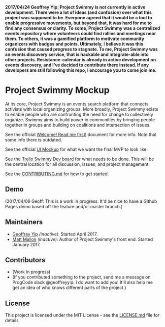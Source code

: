 **2017/04/24 Geoffrey Yip: Project Swimmy is not currently in active development. There were a lot of ideas (and confusion) over what this project was supposed to be. Everyone agreed that it would be a tool to enable progressive movements, but beyond that, it was hard for me to find any consensus or clarity. To some, Project Swimmy was a centralized events repository where volunteers could find rallies and meetings near them. To others, it was a gamified platform to motivate community organizers with badges and points. Ultimately, I believe it was this confusion that caused progress to stagnate. To me, Project Swimmy was an events discovery service, that is hackable and integrate-able into other projects. Resistance-calendar is already in active development on events discovery, and I’ve decided to contribute there instead. If any developers are still following this repo, I encourage you to come join me.**

# Project Swimmy Mockup

At its core, Project Swimmy is an events search platform that connects activists with local organizing groups. More broadly, Project Swimmy exists to enable people who are confronting the need for change to collectively organize. Swimmy aims to build power in communities by bringing people together in groups and building on coalitions and intersection of issues.

See the official [Welcome! Read me first!](https://docs.google.com/document/d/1bXptxf_nos7lHOdOp-WEWSGkk7VjPxMzH8dKodZyodc/)  document for more info. Note that some info there is outdated.

See the official [UI Mockup](http://bedi.work/swimmy/) for what we want the final MVP to look like.

See the [Trello Swimmy Dev board](https://trello.com/b/UeMUEmNh/swimmy-dev-board) for what needs to be done. This will be the central location for all discussion, issues, and project management.

See the [CONTRIBUTING.md](CONTRIBUTING.md) for how to get started.

## Demo

(2017/04/09 Geoff: This is a work in progress. It'd be nice to have a Github Pages demo based off the feature and/or master branch.)

## Maintainers

* [Geoffrey Yip](https://github.com/geoffreyyip) *(inactive)*: Started April 2017.
* [Matt Mallon](https://github.com/mattmallon) *(inactive)*: Author of Project Swimmy's front end. Started January 2017.

## Contributors

* (Work in progress)
* (If you contributed something to the project, send me a message on ProgCode slack @geoffreyyip. I do want to add you! It'll also help me get an idea of who knows different parts of the project.)

## License

This project is licensed under the MIT License - see the [LICENSE.md](LICENSE.md) file for details
